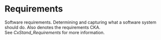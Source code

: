 # Requirements


Software requirements. Determining and capturing what a software system
should do. Also denotes the requirements CKA.
See *CxStand\_Requirements* for more information.

